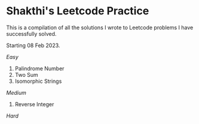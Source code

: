 # Shakthi's Leetcode Practice

This is a compilation of all the solutions I wrote to Leetcode problems I have successfully solved. 

Starting 08 Feb 2023.

*Easy*
1. Palindrome Number
2. Two Sum
3. Isomorphic Strings

*Medium*
1. Reverse Integer


*Hard*
